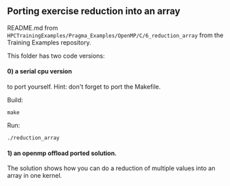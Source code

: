 
## Porting exercise reduction into an array

README.md from `HPCTrainingExamples/Pragma_Examples/OpenMP/C/6_reduction_array` from the Training Examples repository.

This folder has two code versions:

#### 0) a serial cpu version 
to port yourself. 
Hint: don't forget to port the Makefile.

Build:
```
make
````
Run:
```
./reduction_array
```

#### 1) an openmp offload ported solution. 
The solution shows how you can do a reduction of multiple values into an array in one kernel.
